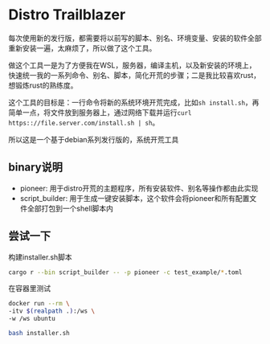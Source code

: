 # Distro Trailblazer

每次使用新的发行版，都需要将以前写的脚本、别名、环境变量、安装的软件全部重新安装一遍，太麻烦了，所以做了这个工具。

做这个工具一是为了方便我在WSL，服务器，编译主机，以及新安装的环境上，快速统一我的一系列命令、别名、脚本，简化开荒的步骤；二是我比较喜欢rust，想锻炼rust的熟练度。

这个工具的目标是：一行命令将新的系统环境开荒完成，比如`sh install.sh`，再简单一点，将文件放到服务器上，通过网络下载并运行`curl https:://file.server.com/install.sh | sh`。

所以这是一个基于debian系列发行版的，系统开荒工具


## binary说明

- pioneer: 用于distro开荒的主题程序，所有安装软件、别名等操作都由此实现
- script_builder: 用于生成一键安装脚本，这个软件会将pioneer和所有配置文件全部打包到一个shell脚本内


## 尝试一下


构建installer.sh脚本

```sh
cargo r --bin script_builder -- -p pioneer -c test_example/*.toml
```

在容器里测试

```sh
docker run --rm \
-itv $(realpath .):/ws \
-w /ws ubuntu
```

```sh
bash installer.sh
```
